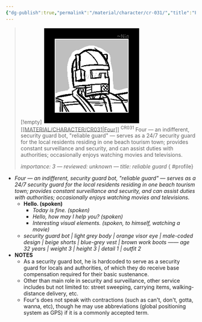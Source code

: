 ```yaml
---
{"dg-publish":true,"permalink":"/material/character/cr-031/","title":"Four","tags":["-character"]}
---
```


>[!empty]
> ![RESOURCE/ASSET/ICON/CR031.png|icon](/img/user/RESOURCE/ASSET/ICON/CR031.png) <u class="title">[[MATERIAL/CHARACTER/CR031\|Four]]</u> <sup class="title">CR031</sup> <b class="title"> </b>
> Four — an indifferent, security guard bot, "reliable guard" — serves as a 24/7 security guard for the local residents residing in one beach tourism town; provides constant surveillance and security, and can assist duties with authorities; occasionally enjoys watching movies and televisions.
> 
> <i class="small">importance: 3 — reviewed: unknown — title: reliable guard</i>
{ #profile}


- *Four — an indifferent, security guard bot, "reliable guard" — serves as a 24/7 security guard for the local residents residing in one beach tourism town; provides constant surveillance and security, and can assist duties with authorities; occasionally enjoys watching movies and televisions.*
	- **Hello. (spoken)**
		- *Today is fine. (spoken)*
		- *Hello, how may I help you? (spoken)*
		- *Interesting visual elements. (spoken, to himself, watching a movie)*
	- *security guard bot | light grey body | orange visor eye | male-coded design | beige shorts | blue-grey vest | brown work boots —— age 32 years | weight 3 | height 3 | detail 1 | outfit 2*
- **NOTES**
	- As a security guard bot, he is hardcoded to serve as a security guard for locals and authorities, of which they do receive base compensation required for their basic sustenance.
	- Other than main role in security and surveillance, other service includes but not limited to: street sweeping, carrying items, walking-distance delivery, etc.
	- Four's does not speak with contractions (such as can't, don't, gotta, wanna, etc), though he may use abbreviations (global positioning system as GPS) if it is a commonly accepted term.